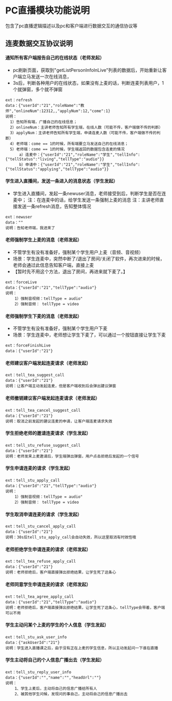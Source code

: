 <!-- 模块大标题 -->
# PC直播模块功能说明
<!-- 模块说明 -->
包含了pc直播逻辑描述以及pc和客户端进行数据交互的通信协议等


<!-- 页面bridge交互说明 -->
## 连麦数据交互协议说明


#### 通知所有客户端报告自己的在线状态（老师发起）
- pc刷新页面，获取到"getListPersonInfoInLive"列表的数据后，开始重新让客户端立马发送一次在线消息，
- 3s后，判断各种用户的在线状态，如果没有上麦的话，判断连麦列表用户，1个就弹窗，多个就不弹窗
```
ext：refresh
data：{"userId":"21","roleName":"教师","onlineNum":12312,,"applyNum":12,"come":1}
说明：
  1）告知所有端，广播自己的在线信息；
  2）onlineNum：主讲老师告知所有学生端，在线人数（可能不传，客户端做不传的判断）
  3）applyNum：主讲老师告知所有学生端，申请连麦人数（可能不传，客户端做不传的判断）
  4）老师端：come == 1的时候，所有端要立马发送自己的在线消息；
  5）老师端：come == 1的时候，学生端返回的数据包含连麦的情况
      a）连麦中：{"userId":"21","roleName":"学生","tellInfo":{"tellStatus":"living","tellType":"audio"}}
      b）申请中：{"userId":"21","roleName":"学生","tellInfo":{"tellStatus":"applying","tellType":"audio"}}
```

#### 学生进入直播间，发送一条进入的消息状态（学生发起）
- 学生进入直播间，发起一条newuser消息，老师接受到后，判断学生是否在连麦中；
注：在连麦中的话，给学生发送一条强制上麦的消息
注：主讲老师直接发送一条refresh消息，告知整体情况
```
ext：newuser
data：""
说明：告知老师端，我进来了
```

#### 老师强制学生上麦的消息（老师发起）
- 不管学生有没有准备好，强制某个学生用户上麦（音频、音视频）
- 场景：学生连麦中，突然中断了/退出了房间/关闭了软件，再次进来的时候，老师会通过此信息告知客户端，直接上麦
- 【暂时先不用这个方法，退出了房间，再进来就下麦了。】
```
ext：forceLive
data：{"userId":"21","tellType":"audio"}
说明：
    1）强制音视频：tellType = audio"
    2）强制音频： tellType = video
```

#### 老师强制学生下麦的消息（老师发起）
- 不管学生有没有准备好，强制某个学生用户下麦
- 场景：学生连麦中，老师想让学生下麦了，可以通过一个按钮直接让学生下麦
```
ext：forceFinishLive
data：{"userId":"21"}
```

#### 老师建议客户端发起连麦请求（老师发起）
```
ext：tell_tea_suggest_call
data：{"userId":"21"}
说明：让客户端主动发起连麦，但是客户端收到后会弹出建议弹窗
```

#### 老师撤销建议客户端发起连麦请求（老师发起）
```
ext：tell_tea_cancel_suggest_call
data：{"userId":"21"}
说明：取消之前发起的建议连麦的申请，让客户端连麦请求失效
```


#### 学生拒绝老师的邀请连麦请求（学生发起）
```
ext：tell_stu_refuse_suggest_call
data：{"userId":"21"}
说明：老师发来上麦邀请后，学生端弹出弹窗，用户点击拒绝后发起的一个信号
```

#### 学生申请连麦的请求（学生发起）
```
ext：tell_stu_apply_call
data：{"userId":"21","tellType":"audio"}
说明：
    1）强制音视频：tellType = audio"
    2）强制音频： tellType = video
```

#### 学生取消申请连麦的请求（学生发起）
```
ext：tell_stu_cancel_apply_call
data：{"userId":"21"}
说明：30s后tell_stu_apply_call会自动失效，所以这里取消有时效性哦
```

#### 老师拒绝学生申请连麦的请求（老师发起）
```
ext：tell_tea_refuse_apply_call
data：{"userId":"21"}
说明：老师拒绝后，客户端直接弹出拒绝结果，让学生死了这条心
```

#### 老师同意学生申请连麦的请求（老师发起）
```
ext：tell_tea_agree_apply_call
data：{"userId":"21","tellType":"audio"}
说明：老师拒绝后，客户端直接弹出拒绝结果，让学生死了这条心，tellType会带着，客户端可以不用
```

#### 学生主动问某个上麦的学生的个人信息（学生发起）
```
ext：tell_stu_ask_user_info
data：{"askUserId":"21"}
说明：学生进入直播课之后，由于没有正在上麦的学生信息，所以主动发起问一下谁在直播
```

#### 学生主动将自己的个人信息广播出去（学生发起）
```
ext：tell_stu_reply_user_info
data：{"userId":"","name":"","headUrl":""}
说明：
    1、学生上麦后，主动将自己的信息广播给所有人
    2、被其他学生问候，发现问的事自己，主动将自己的信息广播出去
```


